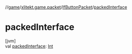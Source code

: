 //[game](../../../index.md)/[xlitekt.game.packet](../index.md)/[IfButtonPacket](index.md)/[packedInterface](packed-interface.md)

# packedInterface

[jvm]\
val [packedInterface](packed-interface.md): [Int](https://kotlinlang.org/api/latest/jvm/stdlib/kotlin/-int/index.html)
